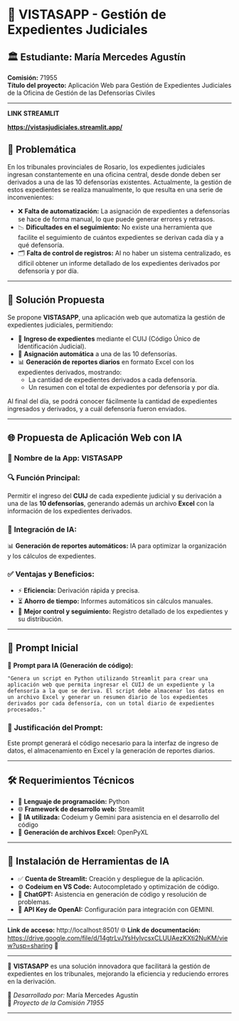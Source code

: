 # 📌 VISTASAPP - Gestión de Expedientes Judiciales

## 🏛 Estudiante: María Mercedes Agustín  
**Comisión:** 71955  
**Título del proyecto:** Aplicación Web para Gestión de Expedientes Judiciales de la Oficina de Gestión de las Defensorías Civiles 

---
**LINK STREAMLIT**

**https://vistasjudiciales.streamlit.app/**

## 📌 Problemática
En los tribunales provinciales de Rosario, los expedientes judiciales ingresan constantemente en una oficina central, desde donde deben ser derivados a una de las 10 defensorías existentes. Actualmente, la gestión de estos expedientes se realiza manualmente, lo que resulta en una serie de inconvenientes:

- ❌ **Falta de automatización:** La asignación de expedientes a defensorías se hace de forma manual, lo que puede generar errores y retrasos.
- 📉 **Dificultades en el seguimiento:** No existe una herramienta que facilite el seguimiento de cuántos expedientes se derivan cada día y a qué defensoría.
- 🗂 **Falta de control de registros:** Al no haber un sistema centralizado, es difícil obtener un informe detallado de los expedientes derivados por defensoría y por día.

---

## 🚀 Solución Propuesta
Se propone **VISTASAPP**, una aplicación web que automatiza la gestión de expedientes judiciales, permitiendo:

- 📌 **Ingreso de expedientes** mediante el CUIJ (Código Único de Identificación Judicial).
- 📂 **Asignación automática** a una de las 10 defensorías.
- 📊 **Generación de reportes diarios** en formato Excel con los expedientes derivados, mostrando:
  - La cantidad de expedientes derivados a cada defensoría.
  - Un resumen con el total de expedientes por defensoría y por día.

Al final del día, se podrá conocer fácilmente la cantidad de expedientes ingresados y derivados, y a cuál defensoría fueron enviados.

---

## 🌐 Propuesta de Aplicación Web con IA

### 📌 **Nombre de la App:** VISTASAPP

### 🔍 **Función Principal:**
Permitir el ingreso del **CUIJ** de cada expediente judicial y su derivación a una de las **10 defensorías**, generando además un archivo **Excel** con la información de los expedientes derivados.

### 🧠 **Integración de IA:**
📊 **Generación de reportes automáticos:** IA para optimizar la organización y los cálculos de expedientes.

### ✅ **Ventajas y Beneficios:**
- ⚡ **Eficiencia:** Derivación rápida y precisa.
- ⏳ **Ahorro de tiempo:** Informes automáticos sin cálculos manuales.
- 📌 **Mejor control y seguimiento:** Registro detallado de los expedientes y su distribución.

---

## 🎯 Prompt Inicial

💬 **Prompt para IA (Generación de código):**  
```
"Genera un script en Python utilizando Streamlit para crear una aplicación web que permita ingresar el CUIJ de un expediente y la defensoría a la que se deriva. El script debe almacenar los datos en un archivo Excel y generar un resumen diario de los expedientes derivados por cada defensoría, con un total diario de expedientes procesados."

```

### 📌 **Justificación del Prompt:**
Este prompt generará el código necesario para la interfaz de ingreso de datos, el almacenamiento en Excel y la generación de reportes diarios.

---

## 🛠 Requerimientos Técnicos

- 🐍 **Lenguaje de programación:** Python
- 🌐 **Framework de desarrollo web:** Streamlit
- 🤖 **IA utilizada:** Codeium y Gemini para asistencia en el desarrollo del código
- 📄 **Generación de archivos Excel:** OpenPyXL 

---

## 🔧 Instalación de Herramientas de IA

- ✅ **Cuenta de Streamlit:** Creación y despliegue de la aplicación.
- ⚙️ **Codeium en VS Code:** Autocompletado y optimización de código.
- 🤖 **ChatGPT:** Asistencia en generación de código y resolución de problemas.
- 🔑 **API Key de OpenAI:** Configuración para integración con GEMINI.

---

**Link de acceso:** http://localhost:8501/  🌐
**Link de documentación:** https://drive.google.com/file/d/14gtrLvJYsHylvcsxCLUUAezKXti2NuKM/view?usp=sharing 📄

---

🚀 **VISTASAPP** es una solución innovadora que facilitará la gestión de expedientes en los tribunales, mejorando la eficiencia y reduciendo errores en la derivación. 

📌 _Desarrollado por:_ María Mercedes Agustín  
📆 _Proyecto de la Comisión 71955_

---
